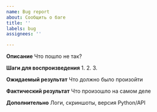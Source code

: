 ```yaml
---
name: Bug report
about: Сообщить о баге
title: ''
labels: bug
assignees: ''

---
```


**Описание**
Что пошло не так?

**Шаги для воспроизведения**
1. 
2. 
3. 

**Ожидаемый результат**
Что должно было произойти

**Фактический результат**
Что произошло на самом деле

**Дополнительно**
Логи, скриншоты, версия Python/API
